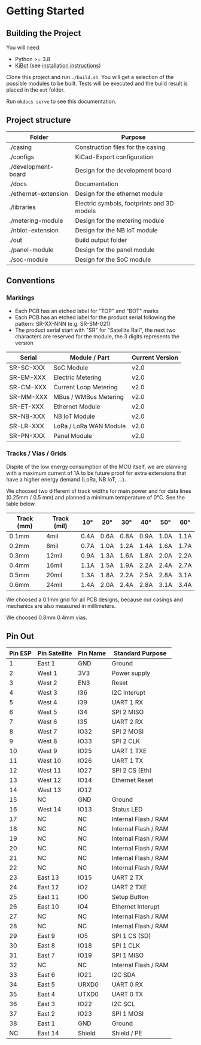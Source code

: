 # Getting Started

## Building the Project

You will need:

* Python >= 3.8
* [KiBot](https://github.com/INTI-CMNB/KiBot) (see [installation instructions](https://github.com/INTI-CMNB/KiBot#installation-on-ubuntu-or-debian))

Clone this project and run `./build.sh`. You will get a selection of the possible modules to be built. Tests will be executed and the build result is placed in the `out` folder.

Run `mkdocs serve` to see this documentation.

## Project structure

| Folder               | Purpose |
|----------------------|---------|
| ./casing             | Construction files for the casing          |
| ./configs            | KiCad-Export configuration                 |
| ./development-board  | Design for the development board           |
| ./docs               | Documentation                              |
| ./ethernet-extension | Design for the ethernet module             |
| ./libraries          | Electric symbols, footprints and 3D models |
| ./metering-module    | Design for the metering module             |
| ./nbiot-extension    | Design for the NB IoT module               |
| ./out                | Build output folder                        |
| ./panel-module       | Design for the panel module                |
| ./soc-module         | Design for the SoC module                  |

## Conventions

### Markings

* Each PCB has an etched label for "TOP" and "BOT" marks
* Each PCB has an etched label for the product serial following the pattern: SR-XX-NNN (e.g. SR-SM-021)
* The product serial start with "SR" for "Satellite Rail", the next two characters are reserved for the module, the 3 digits represents the version

| Serial    | Module / Part          | Current Version |
|-----------|------------------------|-----------------|
| SR-SC-XXX | SoC Module             | v2.0            |
| SR-EM-XXX | Electric Metering      | v2.0            |
| SR-CM-XXX | Current Loop Metering  | v2.0            |
| SR-MM-XXX | MBus / WMBus Metering  | v2.0            |
| SR-ET-XXX | Ethernet Module        | v2.0            |
| SR-NB-XXX | NB IoT Module          | v2.0            |
| SR-LR-XXX | LoRa / LoRa WAN Module | v2.0            |
| SR-PN-XXX | Panel Module           | v2.0            |

### Tracks / Vias / Grids

Dispite of the low energy consumption of the MCU itself, we are planning with a maximum current of 1A to be future proof for extra extensions that have a higher energy demand (LoRa, NB IoT, ...).

We choosed two different of track widths for main power and for data lines (0.25mm / 0.5 mm) and planned a minimum temperature of 0°C. See the table below.

| Track (mm) | Track (mil) | 10°  | 20°  | 30°  | 40°  | 50°  | 60°  |
|------------|-------------|------|------|------|------|------|------|
| 0.1mm      | 4mil        | 0.4A | 0.6A | 0.8A | 0.9A | 1.0A | 1.1A |
| 0.2mm      | 8mil        | 0.7A | 1.0A | 1.2A | 1.4A | 1.6A | 1.7A |
| 0.3mm      | 12mil       | 0.9A | 1.3A | 1.6A | 1.8A | 2.0A | 2.2A |
| 0.4mm      | 16mil       | 1.1A | 1.5A | 1.9A | 2.2A | 2.4A | 2.7A |
| 0.5mm      | 20mil       | 1.3A | 1.8A | 2.2A | 2.5A | 2.8A | 3.1A |
| 0.6mm      | 24mil       | 1.4A | 2.0A | 2.4A | 2.8A | 3.1A | 3.4A |

We choosed a 0.1mm grid for all PCB designs, because our casings and mechanics are also measured in millimeters.

We choosed 0.8mm 0.4mm vias.

## Pin Out

| Pin ESP | Pin Satellite | Pin Name  | Standard Purpose     |
|---------|---------------|-----------|----------------------|
| 1       | East 1        | GND       | Ground               |
| 2       | West 1        | 3V3       | Power supply         |
| 3       | West 2        | EN3       | Reset                |
| 4       | West 3        | I36       | I2C Interupt         |
| 5       | West 4        | I39       | UART 1 RX            |
| 6       | West 5        | I34       | SPI 2 MISO           |
| 7       | West 6        | I35       | UART 2 RX            |
| 8       | West 7        | IO32      | SPI 2 MOSI           |
| 9       | West 8        | IO33      | SPI 2 CLK            |
| 10      | West 9        | IO25      | UART 1 TXE           |
| 11      | West 10       | IO26      | UART 1 TX            |
| 12      | West 11       | IO27      | SPI 2 CS (Eth)       |
| 13      | West 12       | IO14      | Ethernet Reset       |
| 14      | West 13       | IO12      |                      |
| 15      | NC            | GND       | Ground               |
| 16      | West 14       | IO13      | Status LED           |
| 17      | NC            | NC        | Internal Flash / RAM |
| 18      | NC            | NC        | Internal Flash / RAM |
| 19      | NC            | NC        | Internal Flash / RAM |
| 20      | NC            | NC        | Internal Flash / RAM |
| 21      | NC            | NC        | Internal Flash / RAM |
| 22      | NC            | NC        | Internal Flash / RAM |
| 23      | East 13       | IO15      | UART 2 TX            |
| 24      | East 12       | IO2       | UART 2 TXE           |
| 25      | East 11       | IO0       | Setup Button         |
| 26      | East 10       | IO4       | Ethernet Interupt    |
| 27      | NC            | NC        | Internal Flash / RAM |
| 28      | NC            | NC        | Internal Flash / RAM |
| 29      | East 9        | IO5       | SPI 1 CS (SD)        |
| 30      | East 8        | IO18      | SPI 1 CLK            |
| 31      | East 7        | IO19      | SPI 1 MISO           |
| 32      | NC            | NC        | Internal Flash / RAM |
| 33      | East 6        | IO21      | I2C SDA              |
| 34      | East 5        | URXD0     | UART 0 RX            |
| 35      | East 4        | UTXD0     | UART 0 TX            |
| 36      | East 3        | IO22      | I2C SCL              |
| 37      | East 2        | IO23      | SPI 1 MOSI           |
| 38      | East 1        | GND       | Ground               |
| NC      | East 14       | Shield    | Shield / PE          |
